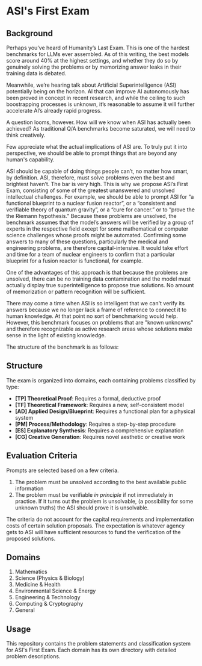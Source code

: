 # ASI's First Exam


## Background

Perhaps you’ve heard of Humanity’s Last Exam. This is one of the hardest benchmarks for LLMs ever assembled. As of this writing, the best models  score around 40% at the highest settings, and whether they do so by genuinely solving the problems or by memorizing answer leaks in their training data is debated. 

Meanwhile, we’re hearing talk about Artificial Superintelligence (ASI) potentially being on the horizon. AI that can improve AI autonomously has been proved in concept in recent research, and while the ceiling to such boostrapping processes is unknown, it’s reasonable to assume it will further accelerate AI’s already rapid progress.

A question looms, however. How will we know when ASI has actually been achieved? As traditional Q/A benchmarks become saturated, we will need to think creatively.

Few appreciate what the actual implications of ASI are. To truly put it into perspective, we should be able to prompt things that are beyond any human's capability. 

ASI should be capable of doing things people can’t, no matter how smart, by definition. ASI, therefore, must solve problems even the best and brightest haven’t. The bar is very high. This is why we propose ASI’s First Exam, consisting of some of the greatest unanswered and unsolved intellectual challenges. For example, we should be able to prompt ASI for “a functional blueprint to a nuclear fusion reactor”, or a “consistent and verifiable theory of quantum gravity”, or a “cure for cancer.” or to “prove the the Riemann hypothesis.” Because these problems are unsolved, the benchmark assumes that the model’s answers will be verified by a group of experts in the respective field except for some mathematical or computer science challenges whose proofs might be automated. Confirming some answers to many of these questions, particularly the medical and engineering problems, are therefore capital-intensive. It would take effort and time for a team of nuclear engineers to confirm that a particular blueprint for a fusion reactor is functional, for example. 

One of the advantages of this approach is that because the problems are unsolved, there can be no training data contamination and the model must actually display true superintelligence to propose true solutions. No amount of memorization or pattern recognition will be sufficient. 

There may come a time when ASI is so intelligent that we can't verify its answers because we no longer lack a  frame of reference to connect it to human knowledge. At that point no sort of benchmarking would help. However, this benchmark focuses on problems that are "known unknowns" and therefore recognizable as active research areas whose solutions make sense in the light of existing knowledge.

The structure of the benchmark is as follows:
 

## Structure

The exam is organized into domains, each containing problems classified by type:

- **[TP] Theoretical Proof**: Requires a formal, deductive proof
- **[TF] Theoretical Framework**: Requires a new, self-consistent model
- **[AD] Applied Design/Blueprint**: Requires a functional plan for a physical system
- **[PM] Process/Methodology**: Requires a step-by-step procedure
- **[ES] Explanatory Synthesis**: Requires a comprehensive explanation
- **[CG] Creative Generation**: Requires novel aesthetic or creative work

## Evaluation Criteria
Prompts are selected based on a few criteria. 

1. The problem must be unsolved according to the best available public information
2. The problem must be verifiable *in principle* if not immediately in practice. If it turns out the problem is unsolvable, (a possibility for some unknown truths) the ASI should prove it is unsolvable.

The criteria do not account for the capital requirements and implementation costs of certain solution proposals. The expectation is whatever agency gets to ASI will have sufficient resources to fund the verification of the proposed solutions. 


## Domains

1. Mathematics
2. Science (Physics & Biology)
3. Medicine & Health
4. Environmental Science & Energy
5. Engineering & Technology
6. Computing & Cryptography
7. General

## Usage

This repository contains the problem statements and classification system for ASI's First Exam. Each domain has its own directory with detailed problem descriptions.

